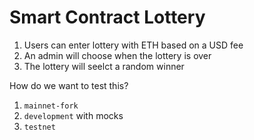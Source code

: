 # Smart Contract Lottery

1. Users can enter lottery with ETH based on a USD fee
2. An admin will choose when the lottery is over
3. The lottery will seelct a random winner

How do we want to test this?

1. `mainnet-fork`
2. `development` with mocks
3. `testnet`
